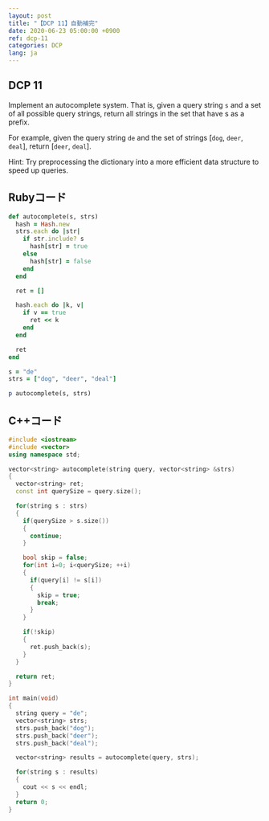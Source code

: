 ```yaml
---
layout: post
title: "【DCP 11】自動補完"
date: 2020-06-23 05:00:00 +0900
ref: dcp-11
categories: DCP
lang: ja
---
```


## **DCP 11**

Implement an autocomplete system. That is, given a query string `s` and a set of all possible query strings, return all strings in the set that have s as a prefix.

For example, given the query string `de` and the set of strings [`dog`, `deer`, `deal`], return [`deer`, `deal`].

Hint: Try preprocessing the dictionary into a more efficient data structure to speed up queries.

<div class="divider"></div>

## Rubyコード
```rb
def autocomplete(s, strs)
  hash = Hash.new
  strs.each do |str|
    if str.include? s
      hash[str] = true
    else
      hash[str] = false
    end
  end

  ret = []

  hash.each do |k, v|
    if v == true
      ret << k
    end
  end

  ret
end

s = "de"
strs = ["dog", "deer", "deal"]

p autocomplete(s, strs)
```

## C++コード
```cpp
#include <iostream>
#include <vector>
using namespace std;

vector<string> autocomplete(string query, vector<string> &strs)
{
  vector<string> ret;
  const int querySize = query.size();

  for(string s : strs)
  {
    if(querySize > s.size()) 
    {
      continue;
    }

    bool skip = false;
    for(int i=0; i<querySize; ++i)
    {
      if(query[i] != s[i]) 
      {
        skip = true;
        break;
      }
    }

    if(!skip)
    {
      ret.push_back(s);
    }
  }

  return ret;
}

int main(void)
{
  string query = "de";
  vector<string> strs;
  strs.push_back("dog");
  strs.push_back("deer");
  strs.push_back("deal");

  vector<string> results = autocomplete(query, strs);

  for(string s : results)
  {
    cout << s << endl;
  }
  return 0;
}
```
